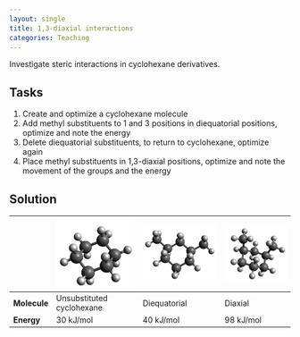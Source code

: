 ```yaml
---
layout: single
title: 1,3-diaxial interactions
categories: Teaching
---
```


Investigate steric interactions in cyclohexane derivatives.

Tasks
-----

1.  Create and optimize a cyclohexane molecule
2.  Add methyl substituents to 1 and 3 positions in diequatorial positions, optimize and note the energy
3.  Delete diequatorial substituents, to return to cyclohexane, optimize again
4.  Place methyl substituents in 1,3-diaxial positions, optimize and note the movement of the groups and the energy

Solution
--------

|                 | <img src="/images/TeachDiaxial_cyclohexane.png" title="TeachDiaxial_cyclohexane.png" alt="TeachDiaxial_cyclohexane.png" width="220" /> | <img src="/images/TeachDiaxial_diequatorial.png" title="TeachDiaxial_diequatorial.png" alt="TeachDiaxial_diequatorial.png" width="220" /> | <img src="/images/TeachDiaxial_diaxial.png" title="TeachDiaxial_diaxial.png" alt="TeachDiaxial_diaxial.png" width="220" /> |
|-----------------|--------------------------------------------------------------------------------------------------------------------------------|-----------------------------------------------------------------------------------------------------------------------------------|--------------------------------------------------------------------------------------------------------------------|
| <b>Molecule</b> | Unsubstituted cyclohexane                                                                                                      | Diequatorial                                                                                                                      | Diaxial                                                                                                            |
| <b>Energy</b>   | 30 kJ/mol                                                                                                                      | 40 kJ/mol                                                                                                                         | 98 kJ/mol                                                                                                          |
